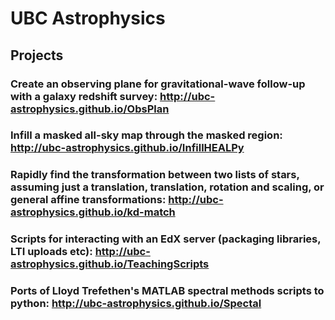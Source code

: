 # UBC Astrophysics

## Projects

### Create an observing plane for gravitational-wave follow-up with a galaxy redshift survey: http://ubc-astrophysics.github.io/ObsPlan

### Infill a masked all-sky map through the masked region: http://ubc-astrophysics.github.io/InfillHEALPy

### Rapidly find the transformation between two lists of stars, assuming just a translation, translation, rotation and  scaling, or general affine transformations: http://ubc-astrophysics.github.io/kd-match

### Scripts for interacting with an EdX server (packaging libraries, LTI uploads etc): http://ubc-astrophysics.github.io/TeachingScripts

### Ports of Lloyd Trefethen's MATLAB spectral methods scripts to python: http://ubc-astrophysics.github.io/Spectal

